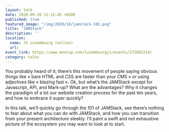 ```yaml
---
layout: talk
date: 2020-09-20 11:12:45 +0200
published: true
featured_image: "/img/2020/10/jamstack-101.png"
title: "JAMStack"
description: ''
location:
  name: JS Luxembourg (online)
  url: 
event_link: https://www.meetup.com/luxembourgjs/events/272682214/
category: talks
---
```

You probably heard of it; there’s this movement of people saying obvious things like « bare HTML and CSS are faster than your CMS » or using adjectives like « blazing fast ». Ok, but what’s the JAMStack except for Javascript, API, and Mark-up? What are the advantages? Why it changes the paradigm of a lot our website creation process for the past ten years, and how to embrace it super quickly?

In this talk, we’ll quickly go through the 101 of JAMStack, see there’s nothing to fear about what you can do with JAMStack, and how you can transition from your present architecture sleekly. I’ll paint a swift and not exhaustive picture of the ecosystem you may want to look at to start.
